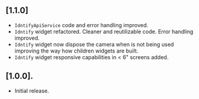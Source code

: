 ## [1.1.0]

* `IdntifyApiService` code and error handling improved.
* `Idntify` widget refactored. Cleaner and reutilizable code. Error handling improved.
* `Idntify` widget now dispose the camera when is not being used improving the way how children widgets are built.
* `Idntify` widget responsive capabilities in < 6" screens added.

## [1.0.0].

* Initial release.
